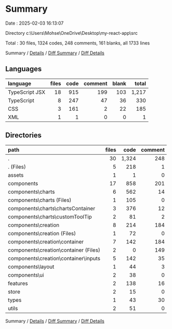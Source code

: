 # Summary

Date : 2025-02-03 16:13:07

Directory c:\\Users\\Mohse\\OneDrive\\Desktop\\my-react-app\\src

Total : 30 files,  1324 codes, 248 comments, 161 blanks, all 1733 lines

Summary / [Details](details.md) / [Diff Summary](diff.md) / [Diff Details](diff-details.md)

## Languages
| language | files | code | comment | blank | total |
| :--- | ---: | ---: | ---: | ---: | ---: |
| TypeScript JSX | 18 | 915 | 199 | 103 | 1,217 |
| TypeScript | 8 | 247 | 47 | 36 | 330 |
| CSS | 3 | 161 | 2 | 22 | 185 |
| XML | 1 | 1 | 0 | 0 | 1 |

## Directories
| path | files | code | comment | blank | total |
| :--- | ---: | ---: | ---: | ---: | ---: |
| . | 30 | 1,324 | 248 | 161 | 1,733 |
| . (Files) | 5 | 218 | 1 | 25 | 244 |
| assets | 1 | 1 | 0 | 0 | 1 |
| components | 17 | 858 | 201 | 101 | 1,160 |
| components\\charts | 6 | 562 | 14 | 46 | 622 |
| components\\charts (Files) | 1 | 105 | 0 | 7 | 112 |
| components\\charts\\chartsContainer | 3 | 376 | 12 | 26 | 414 |
| components\\charts\\customToolTip | 2 | 81 | 2 | 13 | 96 |
| components\\creation | 8 | 214 | 184 | 41 | 439 |
| components\\creation (Files) | 1 | 72 | 0 | 9 | 81 |
| components\\creation\\container | 7 | 142 | 184 | 32 | 358 |
| components\\creation\\container (Files) | 2 | 0 | 149 | 12 | 161 |
| components\\creation\\container\\inputs | 5 | 142 | 35 | 20 | 197 |
| components\\layout | 1 | 44 | 3 | 6 | 53 |
| components\\ui | 2 | 38 | 0 | 8 | 46 |
| features | 2 | 138 | 16 | 16 | 170 |
| store | 2 | 15 | 0 | 3 | 18 |
| types | 1 | 43 | 30 | 13 | 86 |
| utils | 2 | 51 | 0 | 3 | 54 |

Summary / [Details](details.md) / [Diff Summary](diff.md) / [Diff Details](diff-details.md)